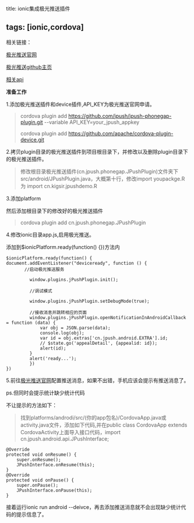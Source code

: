 title: ionic集成极光推送插件

tags: [ionic,cordova]
---------------------

相关链接：

[极光推送官网](https://www.jpush.cn/)

[极光推送github主页](https://github.com/jpush/jpush-phonegap-plugin)

[相关api](https://github.com/jpush/jpush-phonegap-plugin/blob/master/document/Common_detail_api.md)

**准备工作**

1.添加极光推送插件和device插件,API_KEY为极光推送官网申请。

<!-- more -->

> cordova plugin add https://github.com/jpush/jpush-phonegap-plugin.git --variable API_KEY=your_jpush_appkey
>
> cordova plugin add https://github.com/apache/cordova-plugin-device.git

2.拷贝plugin目录的极光推送插件到项目根目录下，并修改以及删除plugin目录下的极光推送插件。

> 修改根目录极光推送插件(cn.jpush.phonegap.JPushPlugin)文件夹下src/android/JPushPlugin.java，大概第十行，修改import youpackge.R为 import cn.kigsir.jpushdemo.R

3.添加platform

然后添加根目录下的修改好的极光推送插件

> cordova plugin add cn.jpush.phonegap.JPushPlugin

4.修改ionic目录app.js,启用极光推送。

添加到$ionicPlatform.ready(function() {})方法内

```
$ionicPlatform.ready(function() {
document.addEventListener("deviceready", function () {
       //启动极光推送服务

         window.plugins.jPushPlugin.init();

         //调试模式

         window.plugins.jPushPlugin.setDebugMode(true);

         //接收消息并跳转相应的页面
         window.plugins.jPushPlugin.openNotificationInAndroidCallback = function (data) {
             var obj = JSON.parse(data);
             console.log(obj);
             var id = obj.extras['cn.jpush.android.EXTRA'].id;
             // $state.go('appealDetail', {appealid: id});
             alert(id);
         }
         alert('ready...');
         })
})
```

5.前往[极光推送官网](https://www.jpush.cn/)配置推送消息，如果不出错，手机应该会提示有推送消息了。

ps.但同时会提示统计缺少统计代码

不让提示的方法如下：

> 找到platforms/androdi/src/(你的app包名)/CordovaApp.java或activity.java文件，添加如下代码,并在public class CordovaApp extends CordovaActivity上面导入接口代码，import cn.jpush.android.api.JPushInterface;

```
@Override
protected void onResume() {
    super.onResume();
    JPushInterface.onResume(this);
}
@Override
protected void onPause() {
    super.onPause();
    JPushInterface.onPause(this);
}
```

接着运行ionic run android --deivce，再去添加推送消息就不会出现缺少统计代码的提示信息了。
